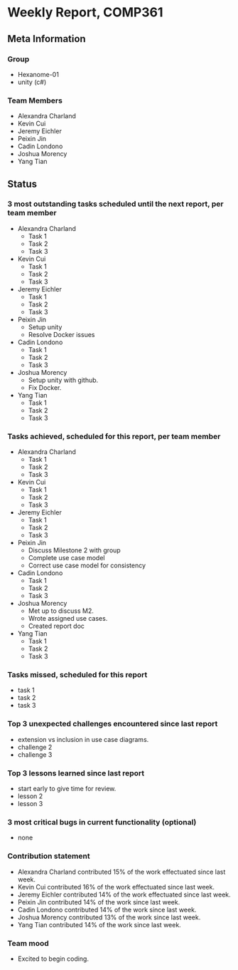 # Weekly Report, COMP361

## Meta Information

### Group

 * Hexanome-01
 * unity (c#)

### Team Members

 * Alexandra Charland
 * Kevin Cui
 * Jeremy Eichler
 * Peixin Jin
 * Cadin Londono
 * Joshua Morency
 * Yang Tian

## Status

### 3 most outstanding tasks scheduled until the next report, per team member

 * Alexandra Charland
   * Task 1
   * Task 2
   * Task 3
 * Kevin Cui
   * Task 1
   * Task 2
   * Task 3
 * Jeremy Eichler
   * Task 1
   * Task 2
   * Task 3
 * Peixin Jin
   * Setup unity
   * Resolve Docker issues
 * Cadin Londono
   * Task 1
   * Task 2
   * Task 3
 * Joshua Morency
   * Setup unity with github.
   * Fix Docker.
 * Yang Tian
   * Task 1
   * Task 2
   * Task 3

### Tasks achieved, scheduled for this report, per team member

 * Alexandra Charland
   * Task 1
   * Task 2
   * Task 3
 * Kevin Cui
   * Task 1
   * Task 2
   * Task 3
 * Jeremy Eichler
   * Task 1
   * Task 2
   * Task 3
 * Peixin Jin
   * Discuss Milestone 2 with group
   * Complete use case model
   * Correct use case model for consistency
 * Cadin Londono
   * Task 1
   * Task 2
   * Task 3
 * Joshua Morency
   * Met up to discuss M2.
   * Wrote assigned use cases.
   * Created report doc
 * Yang Tian
   * Task 1
   * Task 2
   * Task 3

### Tasks missed, scheduled for this report

 * task 1
 * task 2
 * task 3

### Top 3 unexpected challenges encountered since last report

 * extension vs inclusion in use case diagrams.
 * challenge 2
 * challenge 3

### Top 3 lessons learned since last report

 * start early to give time for review.
 * lesson 2
 * lesson 3

### 3 most critical bugs in current functionality (optional)

 * none

### Contribution statement

 * Alexandra Charland contributed 15% of the work effectuated since last week.
 * Kevin Cui contributed 16% of the work effectuated since last week.
 * Jeremy Eichler contributed 14% of the work effectuated since last week.
 * Peixin Jin contributed 14% of the work since last week.
 * Cadin Londono contributed 14% of the work since last week.
 * Joshua Morency contributed 13% of the work since last week.
 * Yang Tian contributed 14% of the work since last week.

### Team mood

 * Excited to begin coding.

